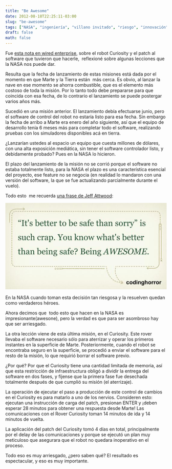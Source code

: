 ```yaml
---
title: "Be Awesome"
date: 2012-08-18T22:25:11-03:00
slug: "be-awesome"
tags: ["NASA", "ingeniería", "villano invitado", "riesgo", "innovación"]
draft: false
math: false
---
```


Fue [esta nota en wired enterprise](http://www.wired.com/wiredenterprise/2012/08/nasa-patch), sobre
el robot Curiosity y el patch al software que tuvieron que hacerle,
 reflexioné sobre algunas lecciones que la NASA nos puede dar.

Resulta que la fecha de lanzamiento de estas misiones está dada por el
momento en que Marte y la Tierra están  más cerca. Es obvio, al lanzar
la nave en ese momento se ahorra combustible, que es el elemento más
costoso de toda la misión. Por lo tanto todo debe prepararse para que
coincida con esa fecha, de lo contrario el lanzamiento se puede
postergar varios años más.

Sucedió en una misión anterior. El lanzamiento debía efectuarse junio,
pero el software de control del robot no estaría listo para esa
fecha. Sin embargo la fecha de arribo a Marte era enero del año
siguiente, así que el equipo de desarrollo tenía 6 meses más para
completar todo el software, realizando pruebas con los simuladores
disponibles acá en tierra.

¿Lanzarían ustedes al espacio un equipo que cuesta millones de dólares,
con una alta exposición mediática, sin tener el software controlador
listo, y debidamente probado? Pues en la NASA lo hicieron.

El plazo del lanzamiento de la misión no se corrió porque el software no
estaba totalmente listo, para la NASA el plazo es una característica
esencial del proyecto, ese feature no se negocia (en realidad lo
mandaron con una versión del software, la que se fue actualizando
parcialmente durante el vuelo).

Todo esto  me recuerda [una frase de Jeff Attwood](http://www.codinghorror.com/blog/2012/05/how-to-stop-sucking-and-be-awesome-instead.html):

![](awesome.jpg)

En la NASA cuando toman esta decisión tan riesgosa y la resuelven quedan
como verdaderos héroes.

Ahora decimos que  todo esto que hacen en la NASA es
impresionante(awesone), pero la verdad es que para ser asombroso hay que
ser arriesgado.

La otra lección viene de esta última misión, en el Curiosity. Este rover
llevaba el software necesario sólo para aterrizar y operar los primeros
instantes en la superficie de Marte. Posteriormente, cuando el robot se
encontraba seguro en la superficie, se procedió a enviar el software
para el resto de la misión, lo que requirió borrar el software previo.

¿Por qué? Por que el Curiosity tiene una cantidad limitada de memoria,
así que esta restricción de infraestructura obligó a dividir la entrega
del software en dos fases, y fíjense que la primera fase fue desechada
totalmente después de que cumplió su misión (el aterrizaje).

La operación de ejecutar el paso a producción de este control de cambios
en el Curiosity es para matarlo a uno de los nervios. Consideren esto:
ejecutan una instrucción de carga del patch, presionan ENTER y ¡deben
esperar 28 minutos para obtener una respuesta desde Marte! Las
comunicaciones con el Rover Curiosity toman 14 minutos de ida y 14
minutos de vuelta.

La aplicación del patch del Curiosity tomó 4 días en total,
principalmente por el delay de las comunicaciones y porque se ejecutó un
plan muy meticuloso que asegurara que el robot no quedara inoperativo en
el proceso.

Todo eso es muy arriesgado, ¿pero saben qué? El resultado es
espectacular, y eso es muy importante.

